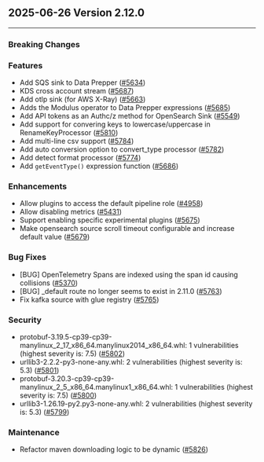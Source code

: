 ## 2025-06-26 Version 2.12.0

---

### Breaking Changes


### Features

* Add SQS sink to Data Prepper ([#5634](https://github.com/opensearch-project/data-prepper/issues/5634))
* KDS cross account stream ([#5687](https://github.com/opensearch-project/data-prepper/pull/5687))
* Add otlp sink (for AWS X-Ray) ([#5663](https://github.com/opensearch-project/data-prepper/issues/5663))
* Adds the Modulus operator to Data Prepper expressions ([#5685](https://github.com/opensearch-project/data-prepper/issues/5685))
* Add API tokens as an Authc/z method for OpenSearch Sink ([#5549](https://github.com/opensearch-project/data-prepper/issues/5549))
* Add support for convering keys to lowercase/uppercase in RenameKeyProcessor ([#5810](https://github.com/opensearch-project/data-prepper/pull/5810))
* Add multi-line csv support ([#5784](https://github.com/opensearch-project/data-prepper/pull/5784))
* Add auto conversion option to convert_type processor ([#5782](https://github.com/opensearch-project/data-prepper/pull/5782))
* Add detect format processor ([#5774](https://github.com/opensearch-project/data-prepper/pull/5774))
* Add `getEventType()` expression function ([#5686](https://github.com/opensearch-project/data-prepper/pull/5686))

### Enhancements

* Allow plugins to access the default pipeline role ([#4958](https://github.com/opensearch-project/data-prepper/issues/4958))
* Allow disabling metrics ([#5431](https://github.com/opensearch-project/data-prepper/issues/5431))
* Support enabling specific experimental plugins ([#5675](https://github.com/opensearch-project/data-prepper/issues/5675))
* Make opensearch source scroll timeout configurable and increase default value ([#5679](https://github.com/opensearch-project/data-prepper/issues/5679))


### Bug Fixes

* [BUG] OpenTelemetry Spans are indexed using the span id causing collisions ([#5370](https://github.com/opensearch-project/data-prepper/issues/5370))
* [BUG] _default route no longer seems to exist in 2.11.0 ([#5763](https://github.com/opensearch-project/data-prepper/issues/5763))
* Fix kafka source with glue registry ([#5765](https://github.com/opensearch-project/data-prepper/pull/5765))

### Security

* protobuf-3.19.5-cp39-cp39-manylinux_2_17_x86_64.manylinux2014_x86_64.whl: 1 vulnerabilities (highest severity is: 7.5) ([#5802](https://github.com/opensearch-project/data-prepper/issues/5802))
* urllib3-2.2.2-py3-none-any.whl: 2 vulnerabilities (highest severity is: 5.3) ([#5801](https://github.com/opensearch-project/data-prepper/issues/5801))
* protobuf-3.20.3-cp39-cp39-manylinux_2_5_x86_64.manylinux1_x86_64.whl: 1 vulnerabilities (highest severity is: 7.5) ([#5800](https://github.com/opensearch-project/data-prepper/issues/5800))
* urllib3-1.26.19-py2.py3-none-any.whl: 2 vulnerabilities (highest severity is: 5.3) ([#5799](https://github.com/opensearch-project/data-prepper/issues/5799))


### Maintenance

* Refactor maven downloading logic to be dynamic ([#5826](https://github.com/opensearch-project/data-prepper/pull/5826))
